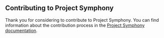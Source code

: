 ## Contributing to Project Symphony
 
Thank you for considering to contribute to Project Symphony. You can find information about the contribution process in the [Project Symphony documentation][contributing].
 
[contributing]: http://dellemc-symphony.readthedocs.io/en/latest/contributingtosymphony.html